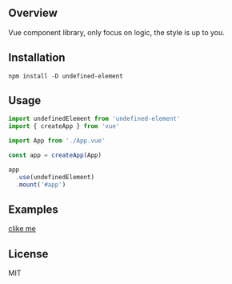 ## Overview

Vue component library, only focus on logic, the style is up to you.

## Installation

```
npm install -D undefined-element
```

## Usage

```js
import undefinedElement from 'undefined-element'
import { createApp } from 'vue'

import App from './App.vue'

const app = createApp(App)

app
  .use(undefinedElement)
  .mount('#app')
```

## Examples

<a href="http://120.77.148.28:3000/u-input">clike me</a>

## License

MIT
